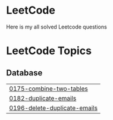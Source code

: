# LeetCode
Here is my all solved Leetcode questions

<!---LeetCode Topics Start-->
# LeetCode Topics
## Database
|  |
| ------- |
| [0175-combine-two-tables](https://github.com/khushilohar/LeetCode/tree/master/0175-combine-two-tables) |
| [0182-duplicate-emails](https://github.com/khushilohar/LeetCode/tree/master/0182-duplicate-emails) |
| [0196-delete-duplicate-emails](https://github.com/khushilohar/LeetCode/tree/master/0196-delete-duplicate-emails) |
<!---LeetCode Topics End-->